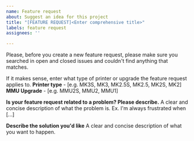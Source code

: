 ```yaml
---
name: Feature request
about: Suggest an idea for this project
title: "[FEATURE REQUEST]<Enter comprehensive title>"
labels: feature request
assignees: ''

---
```


Please, before you create a new feature request, please make sure you searched in open and closed issues and couldn't find anything that matches.

If it makes sense, enter what type of printer or upgrade the feature request applies to.
**Printer type** - [e.g. MK3S, MK3, MK2.5S, MK2.5, MK2S, MK2]
**MMU Upgrade** - [e.g. MMU2S, MMU2, MMU1]

**Is your feature request related to a problem? Please describe.**
  A clear and concise description of what the problem is. Ex. I'm always frustrated when [...]

**Describe the solution you'd like**
  A clear and concise description of what you want to happen.
